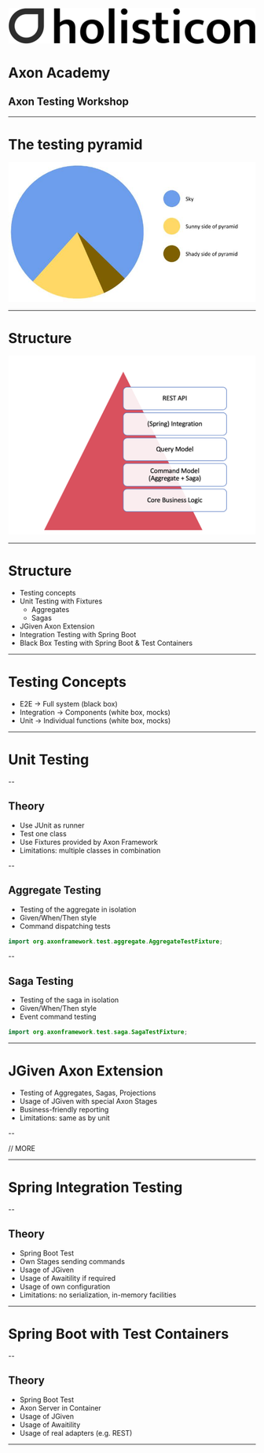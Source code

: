 
![img](images/brand/holisticon-logo-grey.svg) <!-- .element: style="width: 40%" -->

# Axon Academy
## Axon Testing Workshop

<!-- .slide: class="title" data-background="images/brand/title_white_footer.png" data-background-repeat="repeat-x" data-background-position="bottom center" data-background-size="inherit" -->

---

# The testing pyramid

![img](images/the-great-pyramid-of-giza-pie-chart.jpg) <!-- .element: style="height: 500px; padding-bottom:10px;" -->

---

# Structure

![img](images/tp-0-overview.png) <!-- .element: style="height: 500px; padding-bottom:10px;" -->


---

# Structure

* Testing concepts
* Unit Testing with Fixtures
  * Aggregates
  * Sagas
* JGiven Axon Extension
* Integration Testing with Spring Boot
* Black Box Testing with Spring Boot & Test Containers

---

# Testing Concepts

* E2E         -> Full system (black box)
* Integration -> Components (white box, mocks)
* Unit        -> Individual functions (white box, mocks)

---

# Unit Testing

--

## Theory

* Use JUnit as runner
* Test one class
* Use Fixtures provided by Axon Framework
* Limitations: multiple classes in combination

--

## Aggregate Testing

* Testing of the aggregate in isolation
* Given/When/Then style
* Command dispatching tests
```java
import org.axonframework.test.aggregate.AggregateTestFixture;
```

--

## Saga Testing

* Testing of the saga in isolation
* Given/When/Then style
* Event command testing

```java
import org.axonframework.test.saga.SagaTestFixture;
```

---

# JGiven Axon Extension

* Testing of Aggregates, Sagas, Projections
* Usage of JGiven with special Axon Stages
* Business-friendly reporting
* Limitations: same as by unit

--

// MORE

---

# Spring Integration Testing

--

## Theory

* Spring Boot Test
* Own Stages sending commands
* Usage of JGiven
* Usage of Awaitility if required
* Usage of own configuration
* Limitations: no serialization, in-memory facilities

---

# Spring Boot with Test Containers

--

## Theory

* Spring Boot Test
* Axon Server in Container
* Usage of JGiven
* Usage of Awaitility
* Usage of real adapters (e.g. REST)

---





